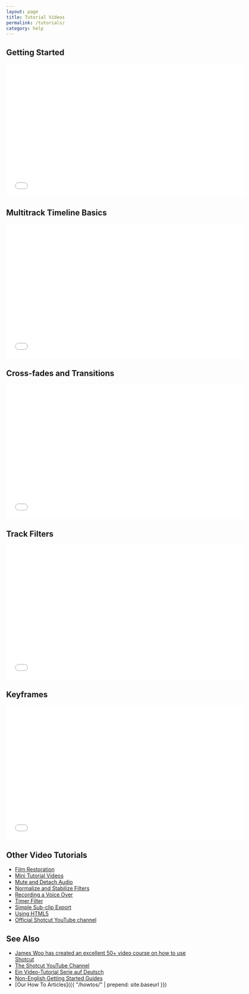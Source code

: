 ```yaml
---
layout: page
title: Tutorial Videos
permalink: /tutorials/
category: help
---
```


Getting Started
---------------

<iframe width="640" height="360"
src="//www.youtube.com/embed/hlDG90sbhQY" frameborder="0"
allowfullscreen="1"></iframe>

Multitrack Timeline Basics
-------------------------

<iframe width="640" height="360"
src="//www.youtube.com/embed/FMIE2xpATNY" frameborder="0"
allowfullscreen="1"></iframe>


Cross-fades and Transitions
---------------------------

<iframe width="640" height="360"
src="//www.youtube.com/embed/NUDCcq6WcJU" frameborder="0"
allowfullscreen="1"></iframe>


Track Filters
-------------

<iframe width="640" height="360"
src="//www.youtube.com/embed/siyPPFCQzFY" frameborder="0"
allowfullscreen="1"></iframe>


Keyframes
----------------

<iframe width="640" height="360"
src="//www.youtube.com/embed/j9xb1Rzn2Sg" frameborder="0"
allowfullscreen="1"></iframe>


Other Video Tutorials
---------------------
- [Film Restoration](https://youtu.be/r3gCM6QNzFY)
- [Mini Tutorial Videos](minitutorials/)
- [Mute and Detach Audio](https://youtu.be/ai1Dp7lGM9A)
- [Normalize and Stabilize Filters](https://youtu.be/C3v-jYJJfuM)
- [Recording a Voice Over](https://youtu.be/lGxOGwNWF7U)
- [Timer Filter](https://youtu.be/m4nSFkyLvJU)
- [Simple Sub-clip Export](https://youtu.be/I9uJYO0HmYY)
- [Using HTML5](https://youtu.be/xs3bv1TzkYw)
- [Official Shotcut YouTube channel](https://www.youtube.com/channel/UCjuv-Js1znyvErPy9vZf37A)

See Also
--------
- [James Woo has created an excellent 50+ video course on how to use Shotcut](https://betterbusiness.newzenler.com/courses/video-editing-made-easy-with-shotcut-video-editor?affiliate=WrMMTH)
- [The Shotcut YouTube Channel](https://www.youtube.com/channel/UCjuv-Js1znyvErPy9vZf37A)
- [Ein Video-Tutorial Serie auf
    Deutsch](https://www.youtube.com/playlist?list=PLFwM71NcKmpCyI1rXGrQVYa8tw8zuRYkp)
- [Non-English Getting Started Guides](howtos/getting-started/)
- [Our How To Articles]({{ "/howtos/" | prepend: site.baseurl }})
